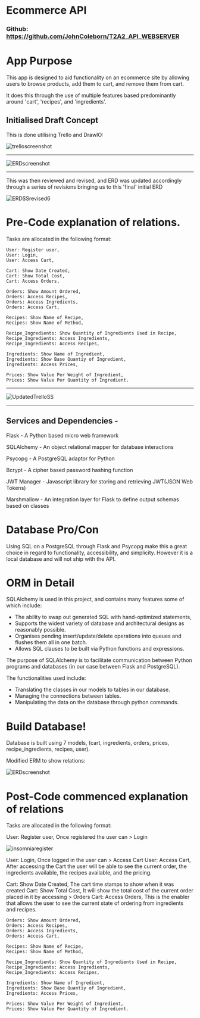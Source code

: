 # Ecommerce API
### Github: https://github.com/JohnColeborn/T2A2_API_WEBSERVER

# App Purpose
This app is designed to aid functionality on an ecommerce site by allowing users to browse products, add them to cart, and remove them from cart. 

It does this through the use of multiple features based predominantly around 'cart', 'recipes', and 'ingredients'.

## Initialised Draft Concept
This is done utilising Trello and DrawIO:

![trelloscreenshot](/docs/trelloSS.png)
***
![ERDscreenshot](/docs/entity(1).png)
***
This was then reviewed and revised, and ERD was updated accordingly through a series of revisions bringing us to this 'final' initial ERD

![ERDSSrevised6](/docs/entity(8).png)
# Pre-Code explanation of relations.
Tasks are allocated in the following format:
    
    User: Register user,
    User: Login,
    User: Access Cart,

    Cart: Show Date Created,
    Cart: Show Total Cost,
    Cart: Access Orders,

    Orders: Show Amount Ordered,
    Orders: Access Recipes,
    Orders: Access Ingredients,
    Orders: Access Cart,

    Recipes: Show Name of Recipe,
    Recipes: Show Name of Method,

    Recipe_Ingredients: Show Quantity of Ingredients Used in Recipe,
    Recipe_Ingredients: Access Ingredients,
    Recipe_Ingredients: Access Recipes,

    Ingredients: Show Name of Ingredient,
    Ingredients: Show Base Quantiy of Ingredient,
    Ingredients: Access Prices,

    Prices: Show Value Per Weight of Ingredient,
    Prices: Show Value Per Quantity of Ingredient.
***
![UpdatedTrelloSS](/docs/trelloSS1.png)
***

## Services and Dependencies - 
Flask - A Python based micro web framework

SQLAlchemy - An object relational mapper for database interactions

Psycopg - A PostgreSQL adaptor for Python

Bcrypt - A cipher based password hashing function

JWT Manager - Javascript library for storing and retrieving JWT(JSON Web Tokens)

Marshmallow - An integration layer for Flask to define output schemas based on classes

# Database Pro/Con
Using SQL on a PostgreSQL through Flask and Psycopg make this a great choice in regard to functionality, accessibility, and simplicity. 
However it is a local database and will not ship with the API.

# ORM in Detail
SQLAlchemy is used in this project, and contains many features some of which include:
-   The ability to swap out generated SQL with hand-optimized statements,
-   Supports the widest variety of database and architectural designs as reasonably possible.  
-   Organises pending insert/update/delete operations into queues and flushes them all in one batch.
-   Allows SQL clauses to be built via Python functions and expressions. 

The purpose of SQLAlchemy is to facilitate communication between Python programs and databases (in our case between Flask and PostgreSQL).

The functionalities used include:
-   Translating the classes in our models to tables in our database.
-   Managing the connections between tables.
-   Manipulating the data on the database through python commands.


# Build Database!
Database is built using 7 models, (cart, ingredients, orders, prices, recipe_ingredients, recipes, user).

Modified ERM to show relations:

![ERDscreenshot](/docs/entity(11).png)


# Post-Code commenced explanation of relations
Tasks are allocated in the following format:
    
 User: Register user, Once registered the user can > Login

![insomniaregister](/docs/register.png)


User: Login, Once logged in the user can > Access Cart
User: Access Cart, After accessing the Cart the user will be able to see the current order, the ingredients available, the recipes available, and the pricing.

Cart: Show Date Created, The cart time stamps to show when it was created
Cart: Show Total Cost, It will show the total cost of the current order placed in it by accessing > Orders
Cart: Access Orders, This is the enabler that allows the user to see the current state of ordering from ingredients and recipes.

    Orders: Show Amount Ordered,
    Orders: Access Recipes,
    Orders: Access Ingredients,
    Orders: Access Cart,

    Recipes: Show Name of Recipe,
    Recipes: Show Name of Method,

    Recipe_Ingredients: Show Quantity of Ingredients Used in Recipe,
    Recipe_Ingredients: Access Ingredients,
    Recipe_Ingredients: Access Recipes,

    Ingredients: Show Name of Ingredient,
    Ingredients: Show Base Quantiy of Ingredient,
    Ingredients: Access Prices,

    Prices: Show Value Per Weight of Ingredient,
    Prices: Show Value Per Quantity of Ingredient.